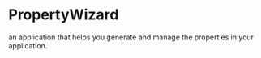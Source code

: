 # PropertyWizard
an application that helps you generate and manage the properties in your application.

